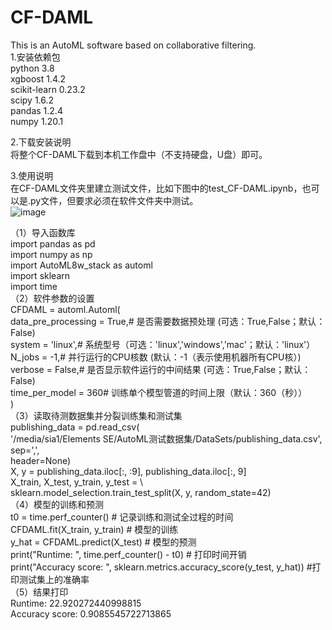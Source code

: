 # CF-DAML  
This is an AutoML software based on collaborative filtering.  
1.安装依赖包  
python                    3.8  
xgboost                   1.4.2     
scikit-learn              0.23.2                     
scipy                     1.6.2   
pandas                    1.2.4   
numpy                     1.20.1   

2.下载安装说明  
将整个CF-DAML下载到本机工作盘中（不支持硬盘，U盘）即可。  

3.使用说明  
在CF-DAML文件夹里建立测试文件，比如下图中的test_CF-DAML.ipynb，也可以是.py文件，但要求必须在软件文件夹中测试。  
![image](https://user-images.githubusercontent.com/42956088/158141539-a7b78125-ad44-4468-bf7f-28795375be37.png)


（1）导入函数库  
import pandas as pd  
import numpy as np  
import AutoML8w_stack as automl  
import sklearn  
import time   
（2）软件参数的设置  
CFDAML = automl.Automl(  
                       data_pre_processing = True,# 是否需要数据预处理 (可选：True,False；默认：False)  
                       system = 'linux',# 系统型号（可选：'linux','windows','mac'；默认：'linux'）  
                       N_jobs = -1,# 并行运行的CPU核数 (默认：-1（表示使用机器所有CPU核）)  
                       verbose = False,# 是否显示软件运行的中间结果 (可选：True,False；默认：False)  
                       time_per_model = 360# 训练单个模型管道的时间上限（默认：360（秒））  
                      )   
（3）读取待测数据集并分裂训练集和测试集  
publishing_data = pd.read_csv(  
    '/media/sia1/Elements SE/AutoML测试数据集/DataSets/publishing_data.csv',  
    sep=',',  
    header=None)  
X, y = publishing_data.iloc[:, :9], publishing_data.iloc[:, 9]  
X_train, X_test, y_train, y_test = \  
        sklearn.model_selection.train_test_split(X, y, random_state=42)  
（4）模型的训练和预测  
t0 = time.perf_counter() # 记录训练和测试全过程的时间  
CFDAML.fit(X_train, y_train) # 模型的训练  
y_hat = CFDAML.predict(X_test) # 模型的预测  
print("Runtime: ", time.perf_counter() - t0) # 打印时间开销  
print("Accuracy score: ", sklearn.metrics.accuracy_score(y_test, y_hat)) #打印测试集上的准确率  
（5）结果打印  
Runtime: 22.920272440998815  
Accuracy score: 0.9085545722713865  
